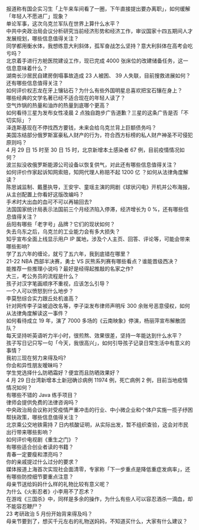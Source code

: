 报道称有国企实习生「上午来车间看了一圈，下午直接提出要办离职」，如何缓解「年轻人不愿进厂」现象？  
单论军事，这次乌克兰军队在世界上算什么水平？  
中共中央政治局会议分析研究当前经济形势和经济工作，审议国家十四五期间人才发展规划，哪些信息值得关注？  
同学都用衡水体，我想练意大利斜体，孤军奋战怎么坚持？意大利斜体在高考会吃亏吗？  
北京着手进行方舱医院建设工作，现已完成 4000 张床位的改建储备任务，这一信息意味着什么？  
湖南长沙居民自建房倒塌事故造成 23 人被困、 39 人失联，目前搜救进展如何？还有哪些信息值得关注？  
如何评价权志龙在牙上镶钻石？为什么有些外国明星总喜欢把宝石镶在身上？  
哪些经典的文学名著已经不适合现在的年轻人读了？  
空气炸锅的热量和油炸的热量到底哪个更高？  
如何看待三星为发布女性凌晨 2 点独自跑步广告道歉？三星的这条广告是否「不切实际」？  
泽连斯基现在不停找西方要钱，未来会给乌克兰背上巨额债务吗？  
美国冻结部分俄罗斯富豪私人财产的行为，符合西方标榜的私人财产神圣不可侵犯原则吗？  
4 月 29 日 15 时至 30 日 15 时，北京新增本土感染者 67 例，目前疫情情况如何？  
波兰拟没收俄罗斯能源公司设备以恢复供气，对此还有哪些信息值得关注？  
如何评价作家起诉知网索赔，知网代理人称赔不起 1200 亿 ？如何从法律角度解读？  
陈思诚监制、戴墨执导，王安宇、童瑶主演的网剧《球状闪电》开机并公布海报，从主创配置上你看好这版改编吗？  
手术时大出血的血可不可以再输回去?  
法国国家统计局表示法国前三个月经济陷入停滞，经济增长为 0 %，还有哪些信息值得关注？  
岳阳有哪些「老字号」品牌？它们的现状如何？  
失去乌东之后，乌克兰的工业能力会有多大损失？  
知乎宣布全面上线显示用户 IP 属地，涉及个人主页、回答、评论等，可能会带来哪些影响?  
学了五六年的缠论，就亏了五六年，我到底错在哪里？  
21-22 NBA 西部半决赛，勇士 VS 灰熊系列赛有哪些看点？谁能晋级西决？  
能推荐一些推理小说吗？最好是经得起推敲的名家之作?  
大三，考公务员的流程是什么？  
孩子对汉字笔画顺序不重视，应该怎么引导？  
一个人可以愤怒到什么地步？  
李莫愁综合实力跟丘处机谁高？  
针对网传李子柒被迫改名等，李子柒发布律师声明斥 300 余账号恶意侵权，如何从法律角度解读这一事件？  
如何看待成立 19 年，演了 7000 多场的《云南映象》停演，杨丽萍宣布解散团队？  
每天坚持听英语听力半小时，很煎熬、效果很差，坚持一年能达到什么水平？  
孩子写日记只写一句「今天，我很高兴」，如何引导孩子记录日常生活中有意义的事情？  
我初三现在努力来得及吗?  
你会和异性朋友暧昧吗？  
学生党选择什么防晒霜好？便宜而且防晒效果好？  
4 月 29 日台湾新增本土新冠确诊病例 11974 例，死亡病例 2 例，目前当地疫情情况如何？  
有哪些不错的 Java 练手项目？  
律师会提供免费的法律咨询吗？  
中央政治局会议称对受疫情严重冲击的行业、中小微企业和个体户实施一揽子纾困帮扶政策，哪些信息值得关注？  
北京乘公交地铁需持 7 日内核酸证明，从实际出发，暂不组织查验，这会对市民出行带来哪些影响？  
如何评价电视剧《重生之门》？  
有哪些适合创业者读的书籍？  
青春一定要瘦和漂亮吗？  
你的亲戚提过什么过分的要求？  
媒体报道上海首次实现社会面清零，专家称「下一步重点是降低重症发病率」，还有哪些防控细节要重点注意？  
母亲节送给妈妈什么样的礼物比较有意义呢？  
为什么《火影忍者》小李用不了忍术？  
在游戏《三国杀》中，同样是多余的操作，为什么有些人可以容忍酒杀一滴血，却不能容忍鞭尸？  
23 考研政治 5 月份开始背来得及吗？  
母亲节要到了，想买千元左右的礼物送妈妈，不知道买什么，大家有什么建议？  
